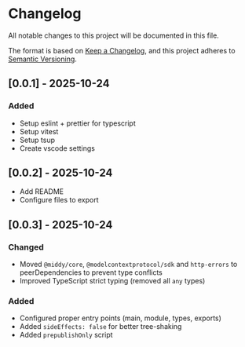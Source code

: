 # Changelog

All notable changes to this project will be documented in this file.

The format is based on [Keep a Changelog](https://keepachangelog.com/en/1.1.0/),
and this project adheres to [Semantic Versioning](https://semver.org/spec/v2.0.0.html).

## [0.0.1] - 2025-10-24

### Added

- Setup eslint + prettier for typescript
- Setup vitest
- Setup tsup
- Create vscode settings

## [0.0.2] - 2025-10-24

- Add README
- Configure files to export

## [0.0.3] - 2025-10-24

### Changed

- Moved `@middy/core`, `@modelcontextprotocol/sdk` and `http-errors` to peerDependencies to prevent type conflicts
- Improved TypeScript strict typing (removed all `any` types)

### Added

- Configured proper entry points (main, module, types, exports)
- Added `sideEffects: false` for better tree-shaking
- Added `prepublishOnly` script

